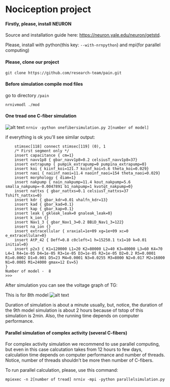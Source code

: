 # Nociception project

#### Firstly, please, install NEURON
Source and installation guide here: https://neuron.yale.edu/neuron/getstd.

Please, install with python(this key: ```--with-nrnpython```) and mpi(for parallel computing)

#### Please, clone our project 
```git clone https://github.com/research-team/pain.git```

#### Before simulation compile mod files
go to directory ```/pain```

```nrnivmodl ./mod```

#### One tread one C-fiber simulation
![alt text](https://pp.userapi.com/c858324/v858324062/bb67/2I6RwK1sNdg.jpg)
```nrniv -python onefibersimulation.py 2[number of model]```

if everything is ok you'll see similar output:
```stimsec[119] { nseg=1  L=250  Ra=35
	stimsec[118] connect stimsec[119] (0), 1
	/* First segment only */
	insert capacitance { cm=1}
	insert navv1p8 { gbar_navv1p8=0.2 celsiusT_navv1p8=37}
	insert extrapump { pumpik_extrapump=0 pumpina_extrapump=0}
	insert koi { kiinf_koi=121.7 koinf_koi=5.6 theta_koi=0.029}
	insert naoi { naiinf_naoi=11.4 naoinf_naoi=154 theta_naoi=0.029}
	insert morphology { diam=1}
	insert nakpump { nain_nakpump=11.4 kout_nakpump=5.6 smalla_nakpump=-0.0047891 b1_nakpump=1 kvotqt_nakpump=0}
	insert nattxs { gbar_nattxs=0.1 celsiusT_nattxs=37 Tshift_nattxs=0}
	insert kdr { gbar_kdr=0.01 vhalfn_kdr=13}
	insert kad { gbar_kad=0.1}
	insert kap { gbar_kap=0.1}
	insert leak { gkleak_leak=0 gnaleak_leak=0}
	insert k_ion {}
	insert Nav1_3 { gbar_Nav1_3=0.2 BBiD_Nav1_3=122}
	insert na_ion {}
	insert extracellular { xraxial=1e+09 xg=1e+09 xc=0 e_extracellular=0}
	insert AtP_42 { Deff=0.8 c0cleft=1 h=15250.1 tx1=10 k=0.01 initial=0}
	insert p2x3 { K1=120000 L1=20 K2=80000 L2=40 K3=40000 L3=60 K4=70 L4=1 R4=1e-05 D4=1e-05 R3=1e-05 D3=1e-05 R2=1e-05 D2=0.2 R5=0.0001 R1=0.0002 D1=0.001 D5=23 M4=0.0001 N3=0.0255 M3=8000 N2=0.017 M2=16000 N1=0.0085 M1=24000 gmax=12 Ev=5}
}
Number of model -  8
>>> 
```
After simulation you can see the voltage graph of TG:

This is for 8th model
![alt text](https://pp.userapi.com/c853620/v853620062/8704c/kAPLt5YA0h0.jpg)

Duration of simulation is about a minute usually, but, notice, the duration of the 9th model simulation is about 2 hours because of tstop of this simulation is 2min. Also, the running time depends on computer performance. 

#### Parallel simulation of сomplex activity (several C-fibers)
For complex activity simulation we recommend to use parallel computing, but even in this case calcutation takes from 12 hours to few days, calculation time depends on computer performance and number of threads. Notice, number of threads shouldn't be more then number of C-fibers.

To run parallel calculation, please, use this command:

```mpiexec -n 2[number of tread] nrniv -mpi -python parallelsimulation.py ```
